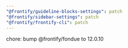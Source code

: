 ```yaml
---
"@frontify/guideline-blocks-settings": patch
"@frontify/sidebar-settings": patch
"@frontify/frontify-cli": patch
---
```


chore: bump @frontify/fondue to 12.0.10
